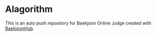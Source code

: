 # Alagorithm
This is an auto push repository for Baekjoon Online Judge created with [BaekjoonHub](https://github.com/BaekjoonHub/BaekjoonHub).
